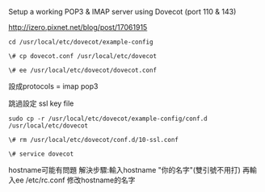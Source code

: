 Setup a working POP3 & IMAP server using Dovecot (port 110 & 143)

http://izero.pixnet.net/blog/post/17061915

```
cd /usr/local/etc/dovecot/example-config 
```

```
\# cp dovecot.conf /usr/local/etc/dovecot
```

```
\# ee /usr/local/etc/dovecot/dovecot.conf
```

設成protocols = imap pop3 

跳過設定 ssl key file

```
sudo cp -r /usr/local/etc/dovecot/example-config/conf.d /usr/local/etc/dovecot
```

```
\# rm /usr/local/etc/dovecot/conf.d/10-ssl.conf
```

```
\# service dovecot
```
hostname可能有問題
解決步驟:輸入hostname "你的名字"(雙引號不用打)
        再輸入ee /etc/rc.conf
        修改hostname的名字
